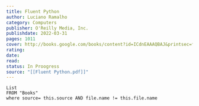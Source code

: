 ```yaml
---
title: Fluent Python
author: Luciano Ramalho
category: Computers
publisher: O'Reilly Media, Inc.
publishdate: 2022-03-31
pages: 1011
cover: http://books.google.com/books/content?id=ICdnEAAAQBAJ&printsec=frontcover&img=1&zoom=1&edge=curl&source=gbs_api
rating: 
date: 
read: 
status: In Proogress
source: "[[Fluent Python.pdf]]"
---
```

```dataview
List 
FROM "Books"
where source= this.source AND file.name != this.file.name
```